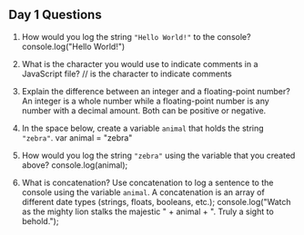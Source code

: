## Day 1 Questions

1. How would you log the string `"Hello World!"` to the console?
console.log("Hello World!")

1. What is the character you would use to indicate comments in a JavaScript file?
// is the character to indicate comments
1. Explain the difference between an integer and a floating-point number?
An integer is a whole number while a floating-point number is any number with a decimal amount. Both can be positive or negative.
1. In the space below, create a variable `animal` that holds the string `"zebra"`.
var animal = "zebra"
1. How would you log the string `"zebra"` using the variable that you created above?
console.log(animal);
1. What is concatenation? Use concatenation to log a sentence to the console using the variable `animal`.
A concatenation is an array of different date types (strings, floats, booleans, etc.);
console.log("Watch as the mighty lion stalks the majestic " + animal + ". Truly a sight to behold.");
